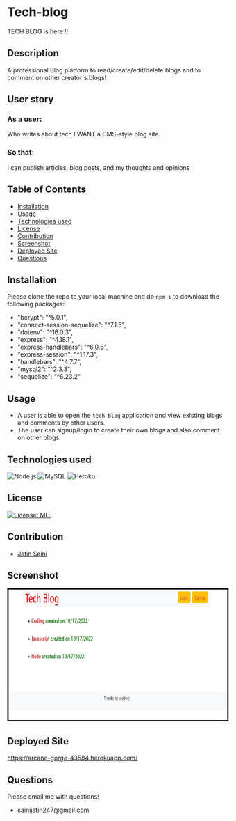 # Tech-blog
TECH BLOG is here !!

## Description
A professional Blog platform to read/create/edit/delete blogs and to comment on other creator's blogs!

## User story
### As a user:
Who writes about tech
I WANT a CMS-style blog site

### So that:
I can publish articles, blog posts, and my thoughts and opinions

## Table of Contents
* [Installation](#installation)
* [Usage](#usage)
* [Technologies used](#technologies-used)
* [License](#license)
* [Contribution](#contribution)
* [Screenshot](#screenshot)
* [Deployed Site](#deployed-site)
* [Questions](#questions)

## Installation
Please clone the repo to your local machine and do `npm i` to download the following packages:
* "bcrypt": "^5.0.1",
* "connect-session-sequelize": "^7.1.5",
* "dotenv": "^16.0.3",
* "express": "^4.18.1",
* "express-handlebars": "^6.0.6",
* "express-session": "^1.17.3",
* "handlebars": "^4.7.7",
* "mysql2": "^2.3.3",
* "sequelize": "^6.23.2"

## Usage
* A user is able to open the `tech blog` application and view existing blogs and comments by other users.
* The user can signup/login to create their own blogs and also comment on other blogs.

## Technologies used
![Node.js](https://img.shields.io/badge/Node.js-43853D?style=for-the-badge&logo=node.js&logoColor=white)
![MySQL](https://img.shields.io/badge/MySQL-00000F?style=for-the-badge&logo=mysql&logoColor=white)
![Heroku](https://img.shields.io/badge/Heroku-430098?style=for-the-badge&logo=heroku&logoColor=white)

## License
[![License: MIT](https://img.shields.io/badge/License-MIT-yellow.svg)](https://opensource.org/licenses/MIT)

## Contribution
- [Jatin Saini](https://github.com/jatin1211)

## Screenshot
<img src = './images/Capture.JPG' alt = 'image' width = '700' height = '300' style = 'border:3px solid black'>

## Deployed Site
https://arcane-gorge-43584.herokuapp.com/

## Questions
Please email me with questions!
* sainijatin247@gmail.com
